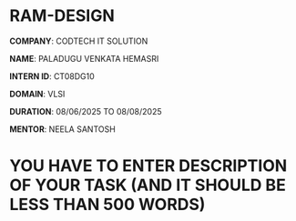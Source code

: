 # RAM-DESIGN

**COMPANY**: CODTECH IT SOLUTION

**NAME**: PALADUGU VENKATA HEMASRI

**INTERN ID**: CT08DG10

**DOMAIN**: VLSI

**DURATION**: 08/06/2025 TO 08/08/2025

**MENTOR**: NEELA SANTOSH

# YOU HAVE TO ENTER DESCRIPTION OF YOUR TASK (AND IT SHOULD BE LESS THAN 500 WORDS)
